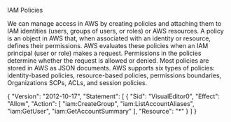 IAM Policies

We can manage access in AWS by creating policies and attaching them to IAM identities (users, groups of users, or roles) or AWS resources. A policy is an object in AWS that, when associated with an identity or resource, defines their permissions. AWS evaluates these policies when an IAM principal (user or role) makes a request. Permissions in the policies determine whether the request is allowed or denied. Most policies are stored in AWS as JSON documents. AWS supports six types of policies: identity-based policies, resource-based policies, permissions boundaries, Organizations SCPs, ACLs, and session policies.

{ "Version": "2012-10-17", "Statement": [ { "Sid": "VisualEditor0", "Effect": "Allow", "Action": [ "iam:CreateGroup", "iam:ListAccountAliases", "iam:GetUser", "iam:GetAccountSummary" ], "Resource": "*" } ] }
